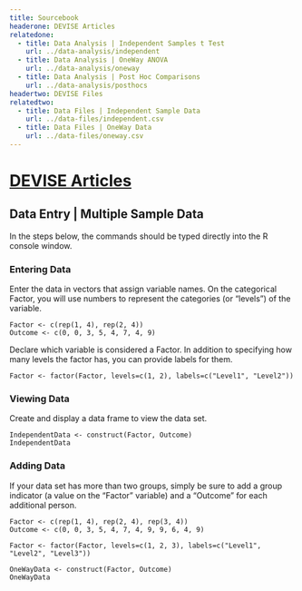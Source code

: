 ```yaml
---
title: Sourcebook
headerone: DEVISE Articles
relatedone:
  - title: Data Analysis | Independent Samples t Test
    url: ../data-analysis/independent
  - title: Data Analysis | OneWay ANOVA
    url: ../data-analysis/oneway
  - title: Data Analysis | Post Hoc Comparisons
    url: ../data-analysis/posthocs
headertwo: DEVISE Files
relatedtwo:
  - title: Data Files | Independent Sample Data
    url: ../data-files/independent.csv
  - title: Data Files | OneWay Data
    url: ../data-files/oneway.csv
---
```


# [DEVISE Articles](../index.md)

## Data Entry | Multiple Sample Data

In the steps below, the commands should be typed directly into the R console window.

### Entering Data

Enter the data in vectors that assign variable names. On the categorical Factor, you will use numbers to represent the categories (or “levels”) of the variable.

```{r}
Factor <- c(rep(1, 4), rep(2, 4))
Outcome <- c(0, 0, 3, 5, 4, 7, 4, 9)
```

Declare which variable is considered a Factor. In addition to specifying how many levels the factor has, you can provide labels for them.

```{r}
Factor <- factor(Factor, levels=c(1, 2), labels=c("Level1", "Level2"))
```

### Viewing Data

Create and display a data frame to view the data set.

```{r}
IndependentData <- construct(Factor, Outcome)
IndependentData
```

### Adding Data

If your data set has more than two groups, simply be sure to add a group indicator (a value on the “Factor” variable) and a “Outcome” for each additional person.

```{r}
Factor <- c(rep(1, 4), rep(2, 4), rep(3, 4))
Outcome <- c(0, 0, 3, 5, 4, 7, 4, 9, 9, 6, 4, 9)
```

```{r}
Factor <- factor(Factor, levels=c(1, 2, 3), labels=c("Level1", "Level2", "Level3"))
```

```{r}
OneWayData <- construct(Factor, Outcome)
OneWayData
```
